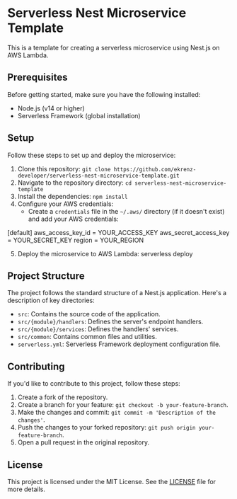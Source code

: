 # Serverless Nest Microservice Template

This is a template for creating a serverless microservice using Nest.js on AWS Lambda.

## Prerequisites

Before getting started, make sure you have the following installed:

- Node.js (v14 or higher)
- Serverless Framework (global installation)

## Setup

Follow these steps to set up and deploy the microservice:

1. Clone this repository: `git clone https://github.com/ekrenz-developer/serverless-nest-microservice-template.git`
2. Navigate to the repository directory: `cd serverless-nest-microservice-template`
3. Install the dependencies: `npm install`
4. Configure your AWS credentials:
   - Create a `credentials` file in the `~/.aws/` directory (if it doesn't exist) and add your AWS credentials:

[default]
aws_access_key_id = YOUR_ACCESS_KEY
aws_secret_access_key = YOUR_SECRET_KEY
region = YOUR_REGION

5. Deploy the microservice to AWS Lambda: serverless deploy

## Project Structure

The project follows the standard structure of a Nest.js application. Here's a description of key directories:

- `src`: Contains the source code of the application.
- `src/{module}/handlers`: Defines the server's endpoint handlers.
- `src/{module}/services`: Defines the handlers' services.
- `src/common`: Contains common files and utilities.
- `serverless.yml`: Serverless Framework deployment configuration file.

## Contributing

If you'd like to contribute to this project, follow these steps:

1. Create a fork of the repository.
2. Create a branch for your feature: `git checkout -b your-feature-branch`.
3. Make the changes and commit: `git commit -m 'Description of the changes'`.
4. Push the changes to your forked repository: `git push origin your-feature-branch`.
5. Open a pull request in the original repository.

## License

This project is licensed under the MIT License. See the [LICENSE](LICENSE) file for more details.
